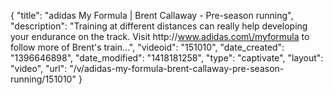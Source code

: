 {
    "title": "adidas My Formula | Brent Callaway - Pre-season running",
    "description": "Training at different distances can really help developing your endurance on the track. Visit http:\/\/www.adidas.com\/myformula to follow more of Brent's train...",
    "videoid": "151010",
    "date_created": "1396646898",
    "date_modified": "1418181258",
    "type": "captivate",
    "layout": "video",
    "url": "\/v\/adidas-my-formula-brent-callaway-pre-season-running\/151010"
}